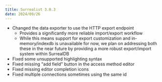 ```yaml
---
title: Surrealist 3.0.3
date: 2024/09/26
---
```


- Changed the data exporter to use the HTTP export endpoint
	- Provides a significantly more reliable import/export workflow
	- While this means support for export customization and in-memory/indexdb is unavailable for now, we plan on addressing both these in the near future by providing a more robust export/import system within SurrealDB
- Fixed some unsupported highlighting syntax
- Fixed missing "add field" button in the access method editor
- Fixed missing editor completion icons
- Fixed multiple connections sometimes using the same id
